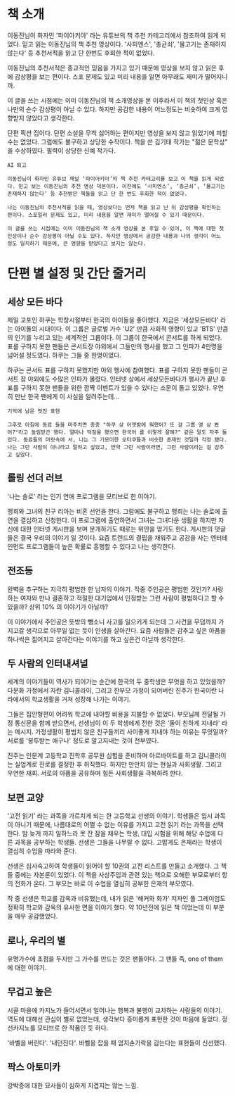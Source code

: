 # 책 소개
이동진님이 화자인 '파이아키아' 라는 유튜브의 책 추천 카테고리에서 참조하여 읽게 되었다. 믿고 읽는 이동진님의 책 추천 영상이다.
'사피엔스', '총균쇠', '물고기는 존재하지 않는다' 등 추천서적을 읽고 단 한번도 후회한 적이 없었다. 

이동진님의 추천서적은 종교적인 믿음을 가지고 있기 때문에 영상을 보지 않고 읽은 후에 감상평을 보는 편이다. 스포 문제도 있고 미리 내용을 알면 아무래도 재미가 떨어지니까.

이 글을 쓰는 시점에는 이미 이동진님의 책 소개영상을 본 이후라서 이 책의 첫인상 혹은 나만의 순수 감상평이 아닐 수 있다. 하지만 공감한 내용이 어느정도는 비슷하여 크게 영향받지 않았다고 생각한다.

단편 픽션 집이다. 단편 소설을 무척 싫어하는 편이지만 영상을 보지 않고 읽었기에 피할 수는 없었다. 그럼에도 불구하고 상당한 수작이다. 책을 쓴 김기태 작가는 "젊은 문학상" 을 수상하였다. 필력이 상당한 신예 작가다.

~~~
AI 퇴고

이동진님이 화자인 유튜브 채널 ‘파이아키아’의 책 추천 카테고리를 보고 이 책을 읽게 되었다. 믿고 보는 이동진님의 추천 영상 덕분이다. 이전에도 ‘사피엔스’, ‘총균쇠’, ‘물고기는 존재하지 않는다’ 등 추천받은 책들을 읽고 단 한 번도 후회한 적이 없었다.

나는 이동진님의 추천서적을 읽을 때, 영상보다는 먼저 책을 읽고 난 뒤 감상평을 확인하는 편이다. 스포일러 문제도 있고, 미리 내용을 알면 재미가 떨어질 수 있기 때문이다.

이 글을 쓰는 시점에는 이미 이동진님의 책 소개 영상을 본 후일 수 있어, 이 책에 대한 첫인상이나 순수 감상평이 아닐 수도 있다. 하지만 영상에서 공감한 내용과 나의 생각이 어느 정도 일치하기 때문에, 큰 영향을 받았다고 보지는 않는다.
~~~

# 단편 별 설정 및 간단 줄거리

## 세상 모든 바다
제일 교포인 하쿠는 학창시절부터 한국의 아이돌을 좋아했다. 지금은 '세상모든바다' 라는 아이돌의 시대이다. 이 그룹은 글로벌 가수 'U2' 만큼 사회적 영향이 있고 'BTS' 만큼의 인기를 누리고 있는 세계적인 그룹이다. 이 그룹이 한국에서 콘서트를 하게 되었다. 표를 구하지 못한 팬들은 콘서트장 야외에서 그들만의 행사를 했고 그 인파가 4만명을 넘어설 정도였다. 하쿠는 그들 중 한명이었다. 
 
 하쿠는 콘서트 표를 구하지 못했지만 야외 행사에 참여했다. 표를 구하지 못한 팬들이
콘서트 장 야외에도 수많은 인파가 몰렸다. 인터넷 상에서 세상모든바다가 행사가 끝난 후 표를 구하지 못한 팬들을 위한 깜짝 이벤트가 있을 수 있다는 소문이 돌고 있었다. 우연히 만난 한국 팬에게 이 사실을 알려주는데...

``` 
기억에 남은 멋진 표현

그후로 아침에 동료 들을 마주치면 종종 "하쿠 상 어젯밤에 뭐했어? 또 걸 그룹 영 상 봤어?"라고 놀림받곤 했다. 얼마나 덕질을 했으면 한국어 를 이렇게 잘해?" 같은 말도 자주 들었다. 동료들의 머릿속에 서, 나는 그 기모이한 오타쿠들과 비슷한 존재인 것일까 걱정 됐다. 나는 그런 사람이 아니라고 말하고 싶었고, 만약 그런 사람이라면, 그런 사람이라는 걸 감추고 싶었다.

```

## 롤링 선더 러브
'나는 솔로' 라는 인기 연애 프로그램을 모티브로 한 이야기.

맹희와 그녀의 친구 리아는 비혼 선언을 한다. 그럼에도 불구하고 맹희는 나는 솔로에 출연을 결심하고 신청한다. 이 프로그램에 출연하면서 그녀는 그녀다운 생활을 하지만 자신에 대한 인터넷 게시판을 보며 분개하기도 때로는 위안을 얻기도 한다. 게시판의 댓글들은 결국 우리의 이야기 일 것이다. 요즘 트렌드의 결핍을 채워주고 공감을 사는 엔터테인먼트 프로그램들이 높은 확률로 흥행할 수 있다고 나는 생각한다.

## 전조등
완벽을 추구하는 지극히 평범한 한 남자의 이야기. 작중 주인공은 평범한 것인가? 사랑하는 여자와 만나 결혼하고 적절한 대기업에서 인정받는 그런 사람이 평범하다고 할 수 있을까? 상위 10% 의 이야기가 아닐까?

이 이야기에서 주인공은 뜻밖의 뺑소니 사고를 일으키게 되는데 그 사건을 무덤까지 가지고갈 생각으로 아무일 없는 듯이 인생을 살아간다. 요즘 사람들은 감추고 싶은 아픔을 하나씩은 짊어지고 살아간다는 이야기를 하고 싶은건 아닐까 생각한다.

## 두 사람의 인터내셔널 
세계의 이야기들이 역사가 되어가는 순간에 한국의 두 중학생은 무엇을 하고 있었을까?
다문화 가정에서 자란 김니콜라이, 그리고 한부모 가정이 되어버린 진주가 한국이란 나라에서의 학교생활을 거쳐 성장해 나가는 이야기.

그들은 집안형편이 어려워 학교에 내야할 비용을 지불할 수 없었다. 부모님께 전달될 가정 통신문을 함께 받으면서, 선생님이 이 두 학생에게 전한 것은 '둘이 친하게 지내라' 라는 메시지. 가정생활이 평범치 않은 친구들끼리 사이좋게 지내야 하는 이유는 무엇일까? 서로를 '봉투받는 애구나' 정도로 알고지내는 것이 전부였다.

진주는 인문계 고등학교 진학후 공무원 심험을 준비하며 아르바이트를 하고 김니콜라이는 실업계로 진로를 결정한 후 취직했다. 하지만 만만치 않는 현실과 사회생활. 그리고 우연한 재회. 서로의 아픔을 공유하며 힘든 사회생활을 극복하려 한다.

## 보편 교양 
'고전 읽기' 라는 과목을 가르치게 되는 한 고등학교 선생의 이야기. 
 학생들은 입시 과목이 아니기 때문에, 나름대로의 어쩔 수 없는 이유를 가지고 고전 읽기 라는 과목을 선택한다. 밤 늦게 까지 일하느라 못 잔 잠을 채우는 학생, 대입 시험을 위해 해당 수업에 다른 과목을 공부하는 학생들. 선생은 그들을 나무랄 수 없다. 고맙게도 은재라는 학생이 열심히 수업을 따라와 준다.

선생은 심사숙고하여 학생들이 읽어야 할 10권의 고전 리스트를 만들고 소개했다. 그 책들 중에는 자본론이 있었다. 이 책을 사상주입과 관련 있는 책으로 오해한 부모로부터 항의 전화가 온다. 그 부모는 바로 이 수업을 열심히 공부한 은재의 부모였다.

작 중 선생은 학교를 감옥과 비유했는데, 내가 읽은 '해커와 화가' 저자인 폴 그레이엄도 정확히 학교와 감옥의 유사한 면을 이야기 했다. 약 10년전에 읽은 책 이었는데 이 부분을 매우 공감했었다.

## 로나, 우리의 별 
유명가수에 초점을 두지만 그 가수를 만드는 것은 팬들이다. 그 팬들 즉, one of them 에 대한 이야기.

## 무겁고 높은 
시골 마을에 카지노가 들어서면서 일어나는 행복과 불행이 교차하는 사람들의 이야기.
역도에 대해선 관심이 별로 없었는데, 생각보다 흥미롭게 표현한 것이 마음에 들었다. 정선카지노를 모티브로 한 작품인 듯 하다.

'바벨을 버린다'. '내던진다'. 바벨을 잡을 때 엄지손가락을 감는다는 표현들이 신선했다.

## 팍스 아토미카
강박증에 대한 묘사들이 심하게 지겹지는 않는 느낌.